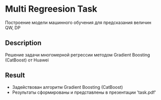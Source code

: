 # Multi Regreesion Task
Построение модели машинного обучения для предсказания величин QW, DP 

## Description
Решение задачи многомерной регрессии методом Gradient Boosting (CatBoost) от Huawei

## Result
- Задействован алгоритм Gradient Boosting (CatBoost)
- Результаты сформированы и представлены в презентации 'task.pdf'

